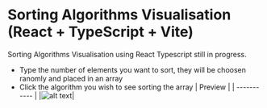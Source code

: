 # Sorting Algorithms Visualisation (React + TypeScript + Vite)

Sorting Algorithms Visualisation using React Typescript
still in progress.

- Type the number of elements you want to sort, they will be choosen ranomly and placed in an array
- Click the algorithm you wish to see sorting the array
| Preview      |
| ----------- |
|![alt text](https://media3.giphy.com/media/v1.Y2lkPTc5MGI3NjExYXQwZ2szdXo3M2d5dm13cjY1M3BkdHV0cmswMDdseXhjdGtnYndiaSZlcD12MV9pbnRlcm5hbF9naWZfYnlfaWQmY3Q9Zw/FhZwypkgHiApkdjHkR/giphy.gif)|

